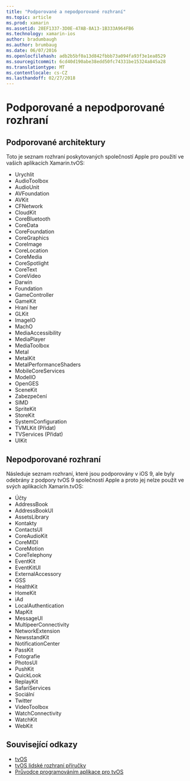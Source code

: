 ```yaml
---
title: "Podporované a nepodporované rozhraní"
ms.topic: article
ms.prod: xamarin
ms.assetid: 28EF1337-3D0E-47AB-8A13-1B333A964FB6
ms.technology: xamarin-ios
author: bradumbaugh
ms.author: brumbaug
ms.date: 06/07/2016
ms.openlocfilehash: adb2b5bf0a13d842fbbb73a094fa93f3e1ea8529
ms.sourcegitcommit: 6cd40d190abe38edd50fc74331be15324a845a28
ms.translationtype: MT
ms.contentlocale: cs-CZ
ms.lasthandoff: 02/27/2018
---
```

# <a name="supported-and-unsupported-frameworks"></a>Podporované a nepodporované rozhraní

<a name="Supported-Frameworks" />

## <a name="supported-frameworks"></a>Podporované architektury

Toto je seznam rozhraní poskytovaných společností Apple pro použití ve vašich aplikacích Xamarin.tvOS:

* Urychlit
* AudioToolbox
* AudioUnit
* AVFoundation
* AVKit
* CFNetwork
* CloudKit
* CoreBluetooth
* CoreData
* CoreFoundation
* CoreGraphics
* CoreImage
* CoreLocation
* CoreMedia
* CoreSpotlight
* CoreText
* CoreVideo
* Darwin
* Foundation
* GameController
* GameKit
* Hraní her
* GLKit
* ImageIO
* MachO
* MediaAccessibility
* MediaPlayer
* MediaToolbox
* Metal
* MetalKit
* MetalPerformanceShaders
* MobileCoreServices
* ModelIO
* OpenGES
* SceneKit
* Zabezpečení
* SIMD
* SpriteKit
* StoreKit
* SystemConfiguration
* TVMLKit (Přidat)
* TVServices (Přidat)
* UIKit

<a name="Unsupported-Frameworks" />

## <a name="unsupported-frameworks"></a>Nepodporované rozhraní

Následuje seznam rozhraní, které jsou podporovány v iOS 9, ale byly odebrány z podpory tvOS 9 společností Apple a proto jej nelze použít ve svých aplikacích Xamarin.tvOS:

* Účty
* AddressBook
* AddressBookUI
* AssetsLibrary
* Kontakty
* ContactsUI
* CoreAudioKit
* CoreMIDI
* CoreMotion
* CoreTelephony
* EventKit
* EventKitUI
* ExternalAccessory
* GSS
* HealthKit
* HomeKit
* iAd
* LocalAuthentication
* MapKit
* MessageUI
* MultipeerConnectivity
* NetworkExtension
* NewsstandKit
* NotificationCenter
* PassKit
* Fotografie
* PhotosUI
* PushKit
* QuickLook
* ReplayKit
* SafariServices
* Sociální
* Twitter
* VideoToolbox
* WatchConnectivity
* WatchKit
* WebKit



## <a name="related-links"></a>Související odkazy

- [tvOS](https://developer.apple.com/tvos/)
- [tvOS lidské rozhraní příručky](https://developer.apple.com/tvos/human-interface-guidelines/)
- [Průvodce programováním aplikace pro tvOS](https://developer.apple.com/library/prerelease/tvos/documentation/General/Conceptual/AppleTV_PG/)
